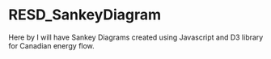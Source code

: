 # RESD_SankeyDiagram
Here by I will have Sankey Diagrams created using Javascript and D3 library for Canadian energy flow.
